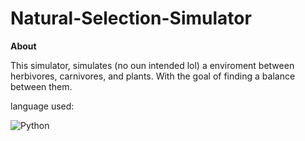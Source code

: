 # Natural-Selection-Simulator


**About**

This simulator, simulates (no oun intended lol) a enviroment between herbivores, carnivores, and plants. With the goal of finding
a balance between them.


language used:

![Python](https://img.shields.io/badge/python-3670A0?style=for-the-badge&logo=python&logoColor=ffdd54)

